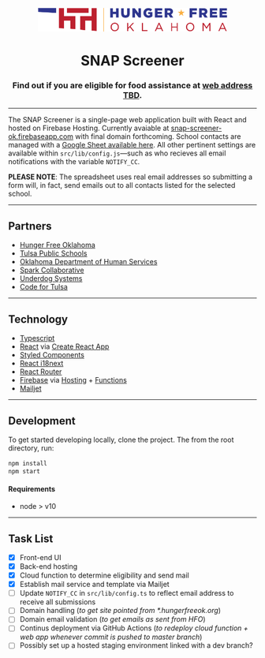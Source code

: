 <p align="center">
  <img width="384" height="48" src='./src/img/HFO_logo_horiz.png?raw=true' alt="Hunger Free Oklahoma" />
</p>

<h1 align="center">
  <b>SNAP Screener</b>
</h1>

<h3 align="center">
  Find out if you are eligible for food assistance at <b><a href="https://snap-screener-ok.web.app/">web address TBD</a></b>.
</h3>

---

The SNAP Screener is a single-page web application built with React and hosted on Firebase Hosting. Currently avaiable at [snap-screener-ok.firebaseapp.com](https://snap-screener-ok.web.app/) with final domain forthcoming. School contacts are managed with a [Google Sheet available here](https://docs.google.com/spreadsheets/d/1V1vWm9HNuiVOnXYAXoXW5f6KmsoAKjA3En_GYl93kYk/edit?usp=sharing). All other pertinent settings are available within `src/lib/config.js`—such as who recieves all email notifications with the variable `NOTIFY_CC`.

**PLEASE NOTE**: The spreadsheet uses real email addresses so submitting a form will, in fact, send emails out to all contacts listed for the selected school.

---

## Partners

- [Hunger Free Oklahoma](https://hungerfreeok.org/)
- [Tulsa Public Schools](https://www.tulsaschools.org/)
- [Oklahoma Department of Human Services](http://www.okdhs.org/)
- [Spark Collaborative](https://creativespark.group/)
- [Underdog Systems](https://underdog.systems/)
- [Code for Tulsa](https://codefortulsa.org/)

---

## Technology

- [Typescript](https://www.typescriptlang.org/)
- [React](https://reactjs.org/) via [Create React App](https://create-react-app.dev/)
- [Styled Components](https://styled-components.com/)
- [React i18next](https://react.i18next.com/)
- [React Router](https://reacttraining.com/react-router/)
- [Firebase](https://firebase.google.com/) via [Hosting](https://firebase.google.com/products/hosting) + [Functions](https://firebase.google.com/products/functions)
- [Mailjet](https://www.mailjet.com/)

---

## Development

To get started developing locally, clone the project. The from the root directory, run:

```console
npm install
npm start
```

#### Requirements

- node > v10

---

## Task List

- [x] Front-end UI
- [x] Back-end hosting
- [x] Cloud function to determine eligibility and send mail
- [x] Establish mail service and template via Mailjet
- [ ] Update `NOTIFY_CC` in `src/lib/config.ts` to reflect email address to receive all submissions
- [ ] Domain handling (_to get site pointed from \*.hungerfreeok.org_)
- [ ] Domain email validation (_to get emails as sent from HFO_)
- [ ] Continus deployment via GitHub Actions (_to redeploy cloud function + web app whenever commit is pushed to master branch_)
- [ ] Possibly set up a hosted staging environment linked with a dev branch?
